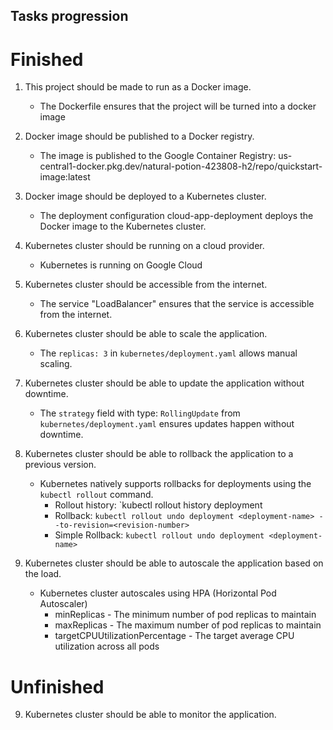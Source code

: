 ## Tasks progression

# Finished
1)  This project should be made to run as a Docker image.
    - The Dockerfile ensures that the project will be turned into a docker image

2)  Docker image should be published to a Docker registry. 
    - The image is published to the Google Container Registry: us-central1-docker.pkg.dev/natural-potion-423808-h2/repo/quickstart-image:latest

3) Docker image should be deployed to a Kubernetes cluster.
    - The deployment configuration cloud-app-deployment deploys the Docker image to the Kubernetes cluster.

4) Kubernetes cluster should be running on a cloud provider.
    - Kubernetes is running on Google Cloud

5) Kubernetes cluster should be accessible from the internet.
    - The service "LoadBalancer" ensures that the service is accessible from the internet.

6) Kubernetes cluster should be able to scale the application.
    - The `replicas: 3` in `kubernetes/deployment.yaml` allows manual scaling.

7) Kubernetes cluster should be able to update the application without downtime.
    - The `strategy` field with type: `RollingUpdate` from `kubernetes/deployment.yaml` ensures updates happen without downtime.

8) Kubernetes cluster should be able to rollback the application to a previous version.
    - Kubernetes natively supports rollbacks for deployments using the `kubectl rollout` command.
        * Rollout history: `kubectl rollout history deployment <deployment-name>
        * Rollback: `kubectl rollout undo deployment <deployment-name> --to-revision=<revision-number>`
        * Simple Rollback: `kubectl rollout undo deployment <deployment-name>`

10) Kubernetes cluster should be able to autoscale the application based on the load.
    - Kubernetes cluster autoscales using HPA (Horizontal Pod Autoscaler)
        * minReplicas - The minimum number of pod replicas to maintain
        * maxReplicas - The maximum number of pod replicas to maintain
        * targetCPUUtilizationPercentage - The target average CPU utilization across all pods


# Unfinished
9) Kubernetes cluster should be able to monitor the application.